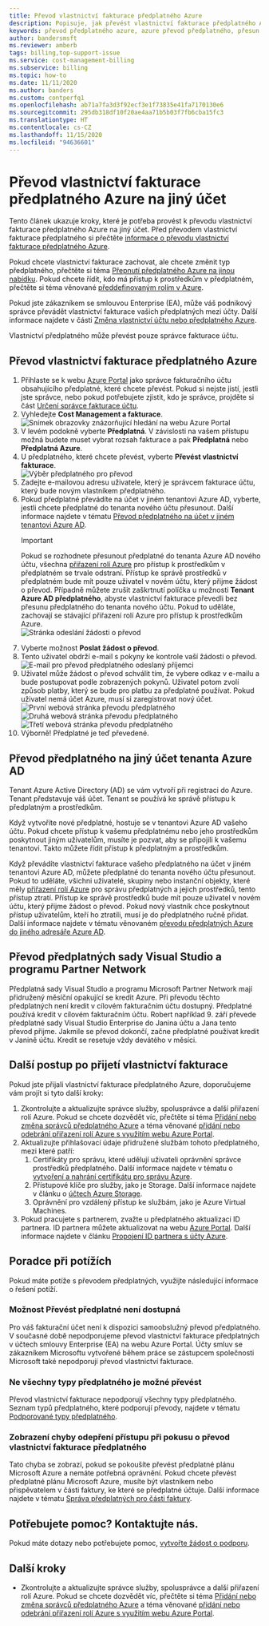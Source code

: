 ```yaml
---
title: Převod vlastnictví fakturace předplatného Azure
description: Popisuje, jak převést vlastnictví fakturace předplatného Azure na jiný účet.
keywords: převod předplatného azure, azure převod předplatného, přesun předplatného azure do jiného účtu, azure změna vlastníka předplatného, převod předplatného azure na jiný účet, azure převod fakturace
author: bandersmsft
ms.reviewer: amberb
tags: billing,top-support-issue
ms.service: cost-management-billing
ms.subservice: billing
ms.topic: how-to
ms.date: 11/11/2020
ms.author: banders
ms.custom: contperfq1
ms.openlocfilehash: ab71a7fa3d3f92ecf3e1f73835e41fa7170130e6
ms.sourcegitcommit: 295db318df10f20ae4aa71b5b03f7fb6cba15fc3
ms.translationtype: HT
ms.contentlocale: cs-CZ
ms.lasthandoff: 11/15/2020
ms.locfileid: "94636601"
---
```

# <a name="transfer-billing-ownership-of-an-azure-subscription-to-another-account"></a>Převod vlastnictví fakturace předplatného Azure na jiný účet

Tento článek ukazuje kroky, které je potřeba provést k převodu vlastnictví fakturace předplatného Azure na jiný účet. Před převodem vlastnictví fakturace předplatného si přečtěte [informace o převodu vlastnictví fakturace předplatného Azure](../understand/subscription-transfer.md).

Pokud chcete vlastnictví fakturace zachovat, ale chcete změnit typ předplatného, přečtěte si téma [Přepnutí předplatného Azure na jinou nabídku](switch-azure-offer.md). Pokud chcete řídit, kdo má přístup k prostředkům v předplatném, přečtěte si téma věnované [předdefinovaným rolím v Azure](../../role-based-access-control/built-in-roles.md).

Pokud jste zákazníkem se smlouvou Enterprise (EA), může váš podnikový správce převádět vlastnictví fakturace vašich předplatných mezi účty. Další informace najdete v části [Změna vlastnictví účtu nebo předplatného Azure](ea-portal-administration.md#change-azure-subscription-or-account-ownership).

Vlastnictví předplatného může převést pouze správce fakturace účtu.

## <a name="transfer-billing-ownership-of-an-azure-subscription"></a>Převod vlastnictví fakturace předplatného Azure

1. Přihlaste se k webu [Azure Portal](https://portal.azure.com) jako správce fakturačního účtu obsahujícího předplatné, které chcete převést. Pokud si nejste jistí, jestli jste správce, nebo pokud potřebujete zjistit, kdo je správce, projděte si část [Určení správce fakturace účtu](../understand/subscription-transfer.md#whoisaa).
1. Vyhledejte **Cost Management a fakturace**.  
   ![Snímek obrazovky znázorňující hledání na webu Azure Portal](./media/billing-subscription-transfer/billing-search-cost-management-billing.png)
1. V levém podokně vyberte **Předplatná**. V závislosti na vašem přístupu možná budete muset vybrat rozsah fakturace a pak **Předplatná** nebo **Předplatná Azure**.
1. U předplatného, které chcete převést, vyberte **Převést vlastnictví fakturace**.  
   ![Výběr předplatného pro převod](./media/billing-subscription-transfer/billing-select-subscription-to-transfer.png)
1. Zadejte e-mailovou adresu uživatele, který je správcem fakturace účtu, který bude novým vlastníkem předplatného.
1. Pokud předplatné převádíte na účet v jiném tenantovi Azure AD, vyberte, jestli chcete předplatné do tenanta nového účtu přesunout. Další informace najdete v tématu [Převod předplatného na účet v jiném tenantovi Azure AD](#transfer-a-subscription-to-another-azure-ad-tenant-account).
    > [!IMPORTANT]
    > Pokud se rozhodnete přesunout předplatné do tenanta Azure AD nového účtu, všechna [přiřazení rolí Azure](../../role-based-access-control/role-assignments-portal.md) pro přístup k prostředkům v předplatném se trvale odstraní. Přístup ke správě prostředků v předplatném bude mít pouze uživatel v novém účtu, který přijme žádost o převod. Případně můžete zrušit zaškrtnutí políčka u možnosti **Tenant Azure AD předplatného**, abyste vlastnictví fakturace převedli bez přesunu předplatného do tenanta nového účtu. Pokud to uděláte, zachovají se stávající přiřazení rolí Azure pro přístup k prostředkům Azure.  
    ![Stránka odeslání žádosti o převod](./media/billing-subscription-transfer/billing-send-transfer-request.png)
1. Vyberte možnost **Poslat žádost o převod**.
1. Tento uživatel obdrží e-mail s pokyny ke kontrole vaší žádosti o převod.  
   ![E-mail pro převod předplatného odeslaný příjemci](./media/billing-subscription-transfer/billing-receiver-email.png)
1. Uživatel může žádost o převod schválit tím, že vybere odkaz v e-mailu a bude postupovat podle zobrazených pokynů. Uživatel potom zvolí způsob platby, který se bude pro platbu za předplatné používat. Pokud uživatel nemá účet Azure, musí si zaregistrovat nový účet.  
   ![První webová stránka převodu předplatného](./media/billing-subscription-transfer/billing-accept-ownership-step1.png)
   ![Druhá webová stránka převodu předplatného](./media/billing-subscription-transfer/billing-accept-ownership-step2.png)
   ![Třetí webová stránka převodu předplatného](./media/billing-subscription-transfer/billing-accept-ownership-step3.png)
1. Výborně! Předplatné je teď převedené.

## <a name="transfer-a-subscription-to-another-azure-ad-tenant-account"></a>Převod předplatného na jiný účet tenanta Azure AD

Tenant Azure Active Directory (AD) se vám vytvoří při registraci do Azure. Tenant představuje váš účet. Tenant se používá ke správě přístupu k předplatným a prostředkům.

Když vytvoříte nové předplatné, hostuje se v tenantovi Azure AD vašeho účtu. Pokud chcete přístup k vašemu předplatnému nebo jeho prostředkům poskytnout jiným uživatelům, musíte je pozvat, aby se připojili k vašemu tenantovi. Takto můžete řídit přístup k předplatným a prostředkům.

Když převádíte vlastnictví fakturace vašeho předplatného na účet v jiném tenantovi Azure AD, můžete předplatné do tenanta nového účtu přesunout. Pokud to uděláte, všichni uživatelé, skupiny nebo instanční objekty, které měly [přiřazení rolí Azure](../../role-based-access-control/role-assignments-portal.md) pro správu předplatných a jejich prostředků, tento přístup ztratí. Přístup ke správě prostředků bude mít pouze uživatel v novém účtu, který přijme žádost o převod. Pokud nový vlastník chce poskytnout přístup uživatelům, kteří ho ztratili, musí je do předplatného ručně přidat. Další informace najdete v tématu věnovaném [převodu předplatných Azure do jiného adresáře Azure AD](../../role-based-access-control/transfer-subscription.md).

## <a name="transfer-visual-studio-and-partner-network-subscriptions"></a>Převod předplatných sady Visual Studio a programu Partner Network

Předplatná sady Visual Studio a programu Microsoft Partner Network mají přidružený měsíční opakující se kredit Azure. Při převodu těchto předplatných není kredit v cílovém fakturačním účtu dostupný. Předplatné používá kredit v cílovém fakturačním účtu. Robert například 9. září převede předplatné sady Visual Studio Enterprise do Janina účtu a Jana tento převod přijme. Jakmile se převod dokončí, začne předplatné používat kredit v Janině účtu. Kredit se resetuje vždy devátého v měsíci.

## <a name="next-steps-after-accepting-billing-ownership"></a>Další postup po přijetí vlastnictví fakturace

Pokud jste přijali vlastnictví fakturace předplatného Azure, doporučujeme vám projít si tyto další kroky:

1. Zkontrolujte a aktualizujte správce služby, spolusprávce a další přiřazení rolí Azure. Pokud se chcete dozvědět víc, přečtěte si téma [Přidání nebo změna správců předplatného Azure](add-change-subscription-administrator.md) a téma věnované [přidání nebo odebrání přiřazení rolí Azure s využitím webu Azure Portal](../../role-based-access-control/role-assignments-portal.md).
1. Aktualizujte přihlašovací údaje přidružené službám tohoto předplatného, mezi které patří:
   1. Certifikáty pro správu, které udělují uživateli oprávnění správce prostředků předplatného. Další informace najdete v tématu o [vytvoření a nahrání certifikátu pro správu Azure](../../cloud-services/cloud-services-certs-create.md).
   1. Přístupové klíče pro služby, jako je Storage. Další informace najdete v článku o [účtech Azure Storage](../../storage/common/storage-account-create.md).
   1. Oprávnění pro vzdálený přístup ke službám, jako je Azure Virtual Machines.
1. Pokud pracujete s partnerem, zvažte u předplatného aktualizaci ID partnera. ID partnera můžete aktualizovat na webu [Azure Portal](https://portal.azure.com). Další informace najdete v článku [Propojení ID partnera s účty Azure](link-partner-id.md).

## <a name="troubleshooting"></a>Poradce při potížích

Pokud máte potíže s převodem předplatných, využijte následující informace o řešení potíží.

### <a name="the-transfer-subscription-option-is-unavailable"></a>Možnost Převést předplatné není dostupná

<a name="no-button"></a> 

Pro váš fakturační účet není k dispozici samoobslužný převod předplatného. V současné době nepodporujeme převod vlastnictví fakturace předplatných v účtech smlouvy Enterprise (EA) na webu Azure Portal. Účty smluv se zákazníkem Microsoftu vytvořené během práce se zástupcem společnosti Microsoft také nepodporují převod vlastnictví fakturace.

###  <a name="not-all-subscription-types-can-transfer"></a>Ne všechny typy předplatného je možné převést

Převod vlastnictví fakturace nepodporují všechny typy předplatného. Seznam typů předplatného, které podporují převody, najdete v tématu [Podporované typy předplatného](../understand/subscription-transfer.md#supported-subscription-types).

###  <a name="access-denied-error-shown-when-trying-to-transfer-subscription-billing-ownership"></a>Zobrazení chyby odepření přístupu při pokusu o převod vlastnictví fakturace předplatného

Tato chyba se zobrazí, pokud se pokoušíte převést předplatné plánu Microsoft Azure a nemáte potřebná oprávnění. Pokud chcete převést předplatné plánu Microsoft Azure, musíte být vlastníkem nebo přispěvatelem v části faktury, ke které se předplatné účtuje. Další informace najdete v tématu [Správa předplatných pro části faktury](../manage/understand-mca-roles.md#manage-subscriptions-for-invoice-section).

## <a name="need-help-contact-us"></a>Potřebujete pomoc? Kontaktujte nás.

Pokud máte dotazy nebo potřebujete pomoc, [vytvořte žádost o podporu](https://go.microsoft.com/fwlink/?linkid=2083458).

## <a name="next-steps"></a>Další kroky

- Zkontrolujte a aktualizujte správce služby, spolusprávce a další přiřazení rolí Azure. Pokud se chcete dozvědět víc, přečtěte si téma [Přidání nebo změna správců předplatného Azure](add-change-subscription-administrator.md) a téma věnované [přidání nebo odebrání přiřazení rolí Azure s využitím webu Azure Portal](../../role-based-access-control/role-assignments-portal.md).